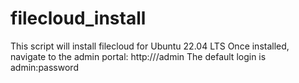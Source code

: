 # filecloud_install

This script will install filecloud for Ubuntu 22.04 LTS
Once installed, navigate to the admin portal: http://<your filecloud address or IP>/admin
The default login is admin:password
